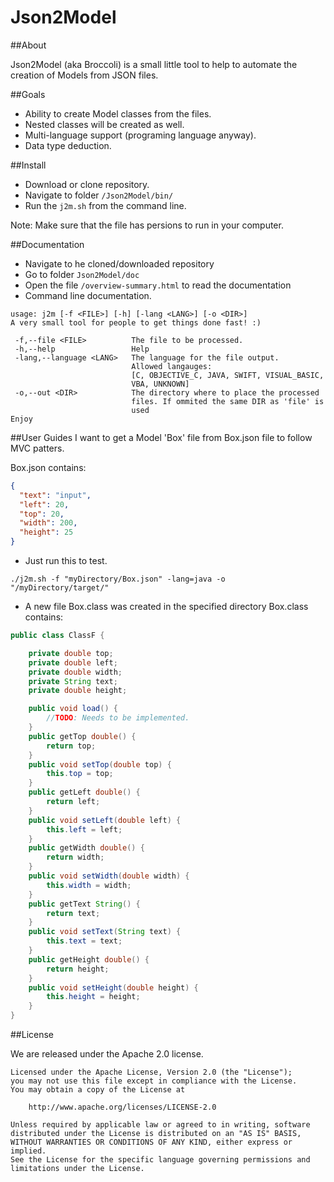 # Json2Model

##About

Json2Model (aka Broccoli) is a small little tool to help to automate the creation of Models from JSON files.

##Goals
- Ability to create Model classes from the files.
- Nested classes will be created as well.
- Multi-language support (programing language anyway).
- Data type deduction.

##Install
- Download or clone repository.
- Navigate to folder ````/Json2Model/bin/````
- Run the ````j2m.sh```` from the command line.

Note: Make sure that the file has persions to run in your computer.

##Documentation 
- Navigate to he cloned/downloaded repository
- Go to folder ````Json2Model/doc````
- Open the file ````/overview-summary.html```` to read the documentation
- Command line documentation.
````
usage: j2m [-f <FILE>] [-h] [-lang <LANG>] [-o <DIR>]
A very small tool for people to get things done fast! :)

 -f,--file <FILE>          The file to be processed.
 -h,--help                 Help
 -lang,--language <LANG>   The language for the file output.
                           Allowed langauges:
                           [C, OBJECTIVE_C, JAVA, SWIFT, VISUAL_BASIC,
                           VBA, UNKNOWN]
 -o,--out <DIR>            The directory where to place the processed
                           files. If ommited the same DIR as 'file' is
                           used
Enjoy
````


##User Guides
I want to get a Model 'Box' file from Box.json file to follow MVC patters.

Box.json contains:
````json
{
  "text": "input",
  "left": 20,
  "top": 20,
  "width": 200,
  "height": 25
}
````

- Just run this to test.
````
./j2m.sh -f "myDirectory/Box.json" -lang=java -o "/myDirectory/target/"
````

- A new file Box.class was created in the specified directory 
Box.class contains:

````java
public class ClassF {

	private double top;
	private double left;
	private double width;
	private String text;
	private double height;

	public void load() {
		//TODO: Needs to be implemented.
	}
	public getTop double() {
		return top;
	}
	public void setTop(double top) {
		this.top = top;
	}
	public getLeft double() {
		return left;
	}
	public void setLeft(double left) {
		this.left = left;
	}
	public getWidth double() {
		return width;
	}
	public void setWidth(double width) {
		this.width = width;
	}
	public getText String() {
		return text;
	}
	public void setText(String text) {
		this.text = text;
	}
	public getHeight double() {
		return height;
	}
	public void setHeight(double height) {
		this.height = height;
	}
}
````

##License

We are released under the Apache 2.0 license.

````
Licensed under the Apache License, Version 2.0 (the "License");
you may not use this file except in compliance with the License.
You may obtain a copy of the License at

    http://www.apache.org/licenses/LICENSE-2.0

Unless required by applicable law or agreed to in writing, software
distributed under the License is distributed on an "AS IS" BASIS,
WITHOUT WARRANTIES OR CONDITIONS OF ANY KIND, either express or implied.
See the License for the specific language governing permissions and
limitations under the License.
````
